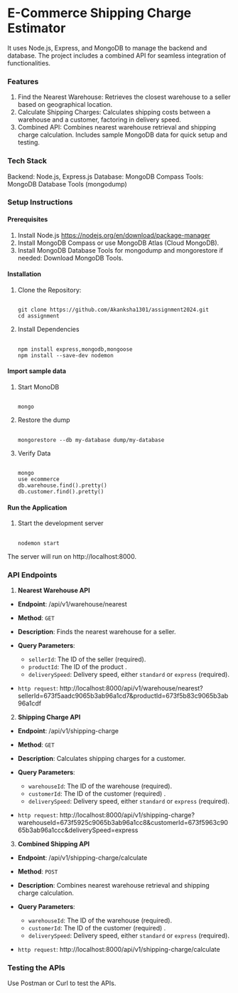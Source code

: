 # E-Commerce Shipping Charge Estimator 
It uses Node.js, Express, and MongoDB to manage the backend and database. 
The project includes a combined API for seamless integration of functionalities.

### Features
1. Find the Nearest Warehouse: Retrieves the closest warehouse to a seller based on geographical location.
2. Calculate Shipping Charges: Calculates shipping costs between a warehouse and a customer, factoring in delivery speed.
3. Combined API: Combines nearest warehouse retrieval and shipping charge calculation.
Includes sample MongoDB data for quick setup and testing.

### Tech Stack
Backend: Node.js, Express.js
Database: MongoDB Compass
Tools: MongoDB Database Tools (mongodump)
### Setup Instructions

#### Prerequisites
1.  Install Node.js  https://nodejs.org/en/download/package-manager
2.  Install MongoDB Compass or use MongoDB Atlas (Cloud MongoDB).
3.  Install MongoDB Database Tools for mongodump and mongorestore if needed:
        Download MongoDB Tools.

#### Installation
1.  Clone the Repository:  
    ##
        git clone https://github.com/Akanksha1301/assignment2024.git
        cd assignment

2.  Install Dependencies
    ##
        npm install express,mongodb,mongoose
        npm install --save-dev nodemon

#### Import sample data
1.  Start MonoDB
    ##
        mongo

2.  Restore the dump
    ##
        mongorestore --db my-database dump/my-database

3.  Verify Data
    ##
        mongo
        use ecommerce
        db.warehouse.find().pretty()
        db.customer.find().pretty()

#### Run the Application
1.  Start the development server
    ##
        nodemon start
The server will run on http://localhost:8000.

        

### API Endpoints

1. **Nearest Warehouse API**
- **Endpoint**: /api/v1/warehouse/nearest
- **Method**: `GET`
- **Description**: Finds the nearest warehouse for a seller.
- **Query Parameters**:
    - `sellerId`: The ID of the seller (required).
    - `productId`: The ID of the product .
    - `deliverySpeed`: Delivery speed, either `standard` or `express` (required).
    
- `http request`:   http://localhost:8000/api/v1/warehouse/nearest?sellerId=673f5aadc9065b3ab96a1cd7&productId=673f5b83c9065b3ab96a1cdf

2. **Shipping Charge API**
- **Endpoint**: /api/v1/shipping-charge
- **Method**: `GET`
- **Description**: Calculates shipping charges for a customer.
- **Query Parameters**:
    - `warehouseId`: The ID of the warehouse (required).
    - `customerId`: The ID of the customer (required)  .
    - `deliverySpeed`: Delivery speed, either `standard` or `express` (required).
    
- `http request`:   http://localhost:8000/api/v1/shipping-charge?warehouseId=673f5925c9065b3ab96a1cc8&customerId=673f5963c9065b3ab96a1ccc&deliverySpeed=express

3. **Combined Shipping API**
- **Endpoint**: /api/v1/shipping-charge/calculate
- **Method**: `POST`
- **Description**: Combines nearest warehouse retrieval and shipping charge calculation.
- **Query Parameters**:
    - `warehouseId`: The ID of the warehouse (required).
    - `customerId`: The ID of the customer (required)  .
    - `deliverySpeed`: Delivery speed, either `standard` or `express` (required).
    
- `http request`:   http://localhost:8000/api/v1/shipping-charge/calculate

### Testing the APIs
   Use Postman or Curl to test the APIs.

